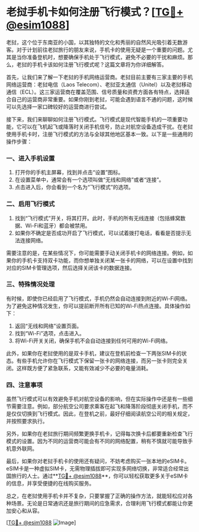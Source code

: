 # 老挝手机卡如何注册飞行模式？[[TG💪+ @esim1088](https://t.me/s/esim1088)]

老挝，这个位于东南亚的小国，以其独特的文化和秀丽的自然风光吸引着无数游客。对于计划前往老挝旅行的朋友来说，手机卡的使用无疑是一个重要的问题。尤其是当你准备登机时，想要确保手机处于飞行模式，避免不必要的干扰和麻烦。那么，老挝的手机卡该如何注册飞行模式呢？这篇文章将为你详细解答。

首先，让我们来了解一下老挝的手机网络运营商。老挝目前主要有三家主要的手机网络运营商：老挝电信（Laos Telecom）、老挝亚太通信（Unitel）以及老挝移动通信（ECL）。这三家运营商在覆盖范围、信号质量和资费方面各有特点，选择适合自己的运营商非常重要。如果你刚到老挝，可能会遇到语言不通的问题，这时候可以先选择一家口碑较好的运营商进行尝试。

接下来，我们来聊聊如何注册飞行模式。飞行模式是现代智能手机的一项重要功能，它可以在飞机起飞或降落时关闭手机信号，防止对航空设备造成干扰。在老挝使用手机卡时，注册飞行模式的方法与全球其他地区基本一致。以下是一些通用的操作步骤：

### 一、进入手机设置

1. 打开你的手机主屏幕，找到并点击“设置”图标。
2. 在设置菜单中，通常会有一个选项叫做“无线和网络”或者“连接”。
3. 点击进入后，你会看到一个名为“飞行模式”的选项。

### 二、启用飞行模式

1. 找到“飞行模式”开关，将其打开。此时，手机的所有无线连接（包括蜂窝数据、Wi-Fi和蓝牙）都会被禁用。
2. 如果你不确定是否成功开启了飞行模式，可以试着拨打电话，看看是否提示无法连接网络。

需要注意的是，在某些情况下，你可能需要手动关闭手机卡的网络连接。例如，如果你的手机卡支持双卡功能，而你想单独关闭某一张卡的网络，可以在设置中找到对应的SIM卡管理选项，然后选择关闭该卡的数据连接。

### 三、特殊情况处理

有时候，即使你已经启用了飞行模式，手机仍然会自动连接到附近的Wi-Fi网络。为了避免这种情况发生，你可以提前断开所有已知的Wi-Fi热点连接。具体操作如下：

1. 返回“无线和网络”设置页面。
2. 找到“Wi-Fi”选项，点击进入。
3. 将Wi-Fi开关关闭，确保手机不会自动连接到任何可用的Wi-Fi网络。

此外，如果你在老挝使用的是双卡手机，建议在登机前检查一下两张SIM卡的状态。有些手机允许你在飞行模式下保留一张卡的网络连接，而另一张卡则完全关闭。这样既方便了紧急联系，又能有效减少不必要的电量消耗。

### 四、注意事项

虽然飞行模式可以有效避免手机对航空设备的影响，但在实际操作中还是有一些细节需要注意。例如，部分航空公司要求乘客在起飞和降落阶段彻底关闭手机，而不是仅仅切换到飞行模式。因此，在登机之前，最好仔细阅读航空公司的相关规定，并按照要求执行。

另外，如果你在老挝旅行期间频繁更换手机卡，记得每次换卡后都要重新检查飞行模式的设置。因为不同的运营商可能会有不同的网络配置，稍有不慎就可能导致手机意外联网。

最后，如果你对老挝手机卡的使用还有疑问，不妨考虑购买一张本地的eSIM卡。eSIM卡是一种虚拟SIM卡，无需物理插拔即可实现多网络切换，非常适合经常出国旅行的人士。通过**[TG💪+ @esim1088](https://t.me/s/esim1088)**，你可以轻松获取更多关于eSIM卡的信息，并享受便捷的在线购买服务。

总之，在老挝使用手机卡并不复杂，只要掌握了正确的操作方法，就能轻松应对各种场景。无论是日常通讯还是旅行期间的应急需求，合理利用飞行模式都能让你更加安心和从容。

[[TG💪+ @esim1088](https://t.me/s/esim1088) ![Image](https://i.postimg.cc/4NQfJmqS/Snipaste-2025-05-13-00-14-12.png)]